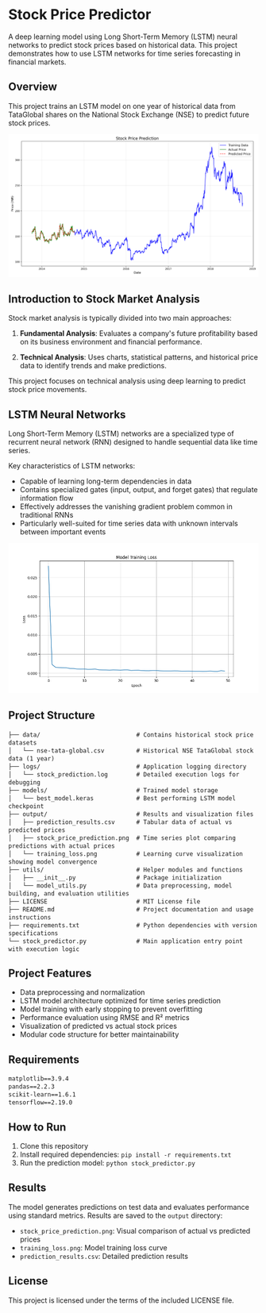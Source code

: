 # Stock Price Predictor

A deep learning model using Long Short-Term Memory (LSTM) neural networks to predict stock prices based on historical data. This project demonstrates how to use LSTM networks for time series forecasting in financial markets.

## Overview

This project trains an LSTM model on one year of historical data from TataGlobal shares on the National Stock Exchange (NSE) to predict future stock prices.

![Stock Price Prediction](output/stock_price_prediction.png)

## Introduction to Stock Market Analysis

Stock market analysis is typically divided into two main approaches:

1. **Fundamental Analysis**: Evaluates a company's future profitability based on its business environment and financial performance.

2. **Technical Analysis**: Uses charts, statistical patterns, and historical price data to identify trends and make predictions.

This project focuses on technical analysis using deep learning to predict stock price movements.

## LSTM Neural Networks

Long Short-Term Memory (LSTM) networks are a specialized type of recurrent neural network (RNN) designed to handle sequential data like time series.

Key characteristics of LSTM networks:
- Capable of learning long-term dependencies in data
- Contains specialized gates (input, output, and forget gates) that regulate information flow
- Effectively addresses the vanishing gradient problem common in traditional RNNs
- Particularly well-suited for time series data with unknown intervals between important events

![Training Loss](output/training_loss.png)

## Project Structure

```
├── data/                           # Contains historical stock price datasets
│   └── nse-tata-global.csv         # Historical NSE TataGlobal stock data (1 year)
├── logs/                           # Application logging directory
│   └── stock_prediction.log        # Detailed execution logs for debugging
├── models/                         # Trained model storage
│   └── best_model.keras            # Best performing LSTM model checkpoint
├── output/                         # Results and visualization files
│   ├── prediction_results.csv      # Tabular data of actual vs predicted prices
│   ├── stock_price_prediction.png  # Time series plot comparing predictions with actual prices
│   └── training_loss.png           # Learning curve visualization showing model convergence
├── utils/                          # Helper modules and functions
│   ├── __init__.py                 # Package initialization
│   └── model_utils.py              # Data preprocessing, model building, and evaluation utilities
├── LICENSE                         # MIT License file
├── README.md                       # Project documentation and usage instructions
├── requirements.txt                # Python dependencies with version specifications
└── stock_predictor.py              # Main application entry point with execution logic
```

## Project Features

- Data preprocessing and normalization
- LSTM model architecture optimized for time series prediction
- Model training with early stopping to prevent overfitting
- Performance evaluation using RMSE and R² metrics
- Visualization of predicted vs actual stock prices
- Modular code structure for better maintainability

## Requirements

```
matplotlib==3.9.4
pandas==2.2.3
scikit-learn==1.6.1
tensorflow==2.19.0
```

## How to Run

1. Clone this repository
2. Install required dependencies: `pip install -r requirements.txt`
3. Run the prediction model: `python stock_predictor.py`

## Results

The model generates predictions on test data and evaluates performance using standard metrics. Results are saved to the `output` directory:
- `stock_price_prediction.png`: Visual comparison of actual vs predicted prices
- `training_loss.png`: Model training loss curve
- `prediction_results.csv`: Detailed prediction results

## License

This project is licensed under the terms of the included LICENSE file.
